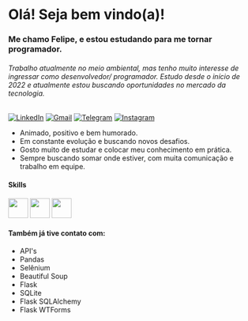 #  Olá! Seja bem vindo(a)!
### Me chamo Felipe, e estou estudando para me tornar programador.

###### Trabalho atualmente no meio ambiental, mas tenho muito interesse de ingressar como desenvolvedor/ programador. Estudo desde o início de 2022 e atualmente estou buscando oportunidades no mercado da tecnologia.

[![LinkedIn](https://img.shields.io/badge/linkedin-%230077B5.svg?style=for-the-badge&logo=linkedin&logoColor=white)](https://www.linkedin.com/in/felipembatista/) 
[![Gmail](https://img.shields.io/badge/Gmail-D14836?style=for-the-badge&logo=gmail&logoColor=white)](mailto:profissional.felipemb@gmail.com) [![Telegram](https://img.shields.io/badge/Telegram-2CA5E0?style=for-the-badge&logo=telegram&logoColor=white)](https://t.me/felipemb) [![Instagram](https://img.shields.io/badge/Instagram-%23E4405F.svg?style=for-the-badge&logo=Instagram&logoColor=white)](https://www.instagram.com/felipemb___/)

- Animado, positivo e bem humorado.
- Em constante evolução e buscando novos desafios.
- Gosto muito de estudar e colocar meu conhecimento em prática.
- Sempre buscando somar onde estiver, com muita comunicação e trabalho em equipe.

#### Skills

<div>
  <img src="https://cdn.jsdelivr.net/gh/devicons/devicon/icons/python/python-original.svg" style="width: 40px; text-align: center;"/>
  <img src="https://cdn.jsdelivr.net/gh/devicons/devicon/icons/html5/html5-plain-wordmark.svg" style="width: 40px; text-align: center;"/>
  <img src="https://cdn.jsdelivr.net/gh/devicons/devicon/icons/css3/css3-plain-wordmark.svg" style="width: 40px; text-align: center;"/>
</div>

#### Também já tive contato com:

- API's
- Pandas
- Selênium
- Beautiful Soup
- Flask
- SQLite
- Flask SQLAlchemy
- Flask WTForms
